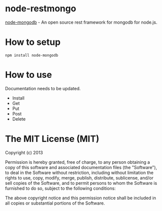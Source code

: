 node-restmongo
==============

[node-mongodb](https://github.com/somandubey/node-mongodb) - An open source rest framework for mongodb for node.js.

# How to setup

	npm install node-mongodb

# How to use

Documentation needs to be updated.

- Install
- Get
- Put
- Post
- Delete


# The MIT License (MIT)

Copyright (c) 2013

Permission is hereby granted, free of charge, to any person obtaining a copy of
this software and associated documentation files (the "Software"), to deal in
the Software without restriction, including without limitation the rights to
use, copy, modify, merge, publish, distribute, sublicense, and/or sell copies of
the Software, and to permit persons to whom the Software is furnished to do so,
subject to the following conditions:

The above copyright notice and this permission notice shall be included in all
copies or substantial portions of the Software.